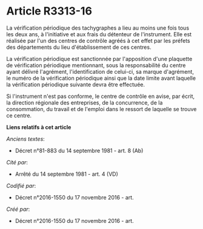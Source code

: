 # Article R3313-16

La vérification périodique des tachygraphes a lieu au moins une fois tous les deux ans, à l'initiative et aux frais du
détenteur de l'instrument. Elle est réalisée par l'un des centres de contrôle agréés à cet effet par les préfets des
départements du lieu d'établissement de ces centres.

La vérification périodique est sanctionnée par l'apposition d'une plaquette de vérification périodique mentionnant, sous la
responsabilité du centre ayant délivré l'agrément, l'identification de celui-ci, sa marque d'agrément, le numéro de la
vérification périodique ainsi que la date limite avant laquelle la vérification périodique suivante devra être effectuée.

Si l'instrument n'est pas conforme, le centre de contrôle en avise, par écrit, la direction régionale des entreprises, de la
concurrence, de la consommation, du travail et de l'emploi dans le ressort de laquelle se trouve ce centre.

**Liens relatifs à cet article**

_Anciens textes_:

  - Décret n°81-883 du 14 septembre 1981 - art. 8 (Ab)

_Cité par_:

  - Arrêté du 14 septembre 1981 - art. 4 (VD)

_Codifié par_:

  - Décret n°2016-1550 du 17 novembre 2016 - art.

_Créé par_:

  - Décret n°2016-1550 du 17 novembre 2016 - art.
